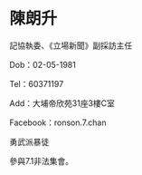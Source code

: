# 陳朗升

記協執委、《立場新聞》副採訪主任

Dob：02-05-1981

Tel：60371197

Add：大埔帝欣苑31座3樓C室

Facebook：ronson.7.chan

勇武派暴徒

參與7.1非法集會。
